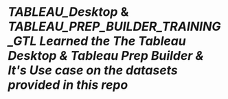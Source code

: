  **_<h1> TABLEAU_Desktop_ &amp; _TABLEAU_PREP_BUILDER_TRAINING_GTL
Learned the The Tableau Desktop &amp; Tableau Prep Builder &amp; It's Use case on the datasets provided in this repo_**
